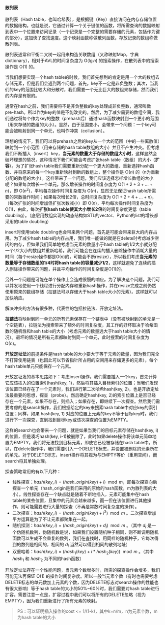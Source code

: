 #### 散列表 ####

散列表（Hash table，也叫哈希表），是根据键（Key）直接访问在内存存储位置的数据结构。也就是说，它通过计算一个关于键值的函数，将所需查询的数据映射到表中一个位置来访问记录（一个记录是一个完整的需要存储的元素，包括作为键的部分），这加快了查找速度。这个映射函数称做散列函数，存放记录的数组称做散列表。

散列表通常和平衡二叉树一起用来构造关联数组（又称映射Map，字典dictionary），相对于AVL的时间复杂度为 O($\lg{n}$) 的搜索操作，在散列表中的搜索操作是 O(1) 的。

当我们想要实现一个hash table的时候，我们首先想到的肯定是用一个大的数组去存储元素，但是我们会遇到两个问题，首先，key不一定是非负整数；其次，当我们的key的范围比较大和分散时，我们需要一个无比巨大的数组来存储，然而我们的内存是有限的。

通常在hash之前，我们需要将不是非负整数的key处理成非负整数，通常叫做 pre-hash。所以作为key的值是不能改变的。然后，为了减少需要的数组空间，我们通过将每个作为key的整数（prehash后）通过hash函数映射到一个更小的范围（用来存储的数组的大小）。显然，由于范围变小，会带来一个问题：一个key可能会被映射到同一个单元，也叫作冲突（collusion）。

理想的情况下，我们可以将prehash之后的key从一个大的范围（中的一些离散值）映射到一个小范围（用来存储的hash table数组的大小）并且不产生冲突。但考虑我们不断插入（insert）key，**当元素的数量大于存储的数组大小时**，这样显然会破坏理想的情况，这种情况下我们可能会考虑扩张hash table（数组）的大小（**扩容**）。为了扩张hash table我们需要重新分配一个更大的数组、重新选择hash函数、并将原来的每一个key重新映射到新的数组上，整个操作是 O($n$) 的（n为重新分配的数组的大小）。这样带来了一个问题，我们应该选择怎样增长数组的大小呢？如果每次增长一个单元，那么增长操作的时间复杂度为 O($1+2+3+...+n$)，即 O($n^2$)，平均每次操作时间复杂度为 O($n$)，显然无法保证hash table所需要的常数操作时间；如果每次增长2倍，总时间复杂度为 O($1+2+4+...+n$)，（每次扩张的时间增加但扩张次数减小）即 O($n$)，平均每次操作时间复杂度为 O(1)，由此，每次**扩张hash table使其大小增长2倍**的时间复杂度更低（table doubling）。（底层用数组实现的动态结构如STL的vector、Python的list的增长都采用的table doubling）

insert时使用table doubling也会带来两个问题，首先是可能会带来巨大的内存占用。为了减少hash table的内存占用，我们唯一能做的就是在delete时考虑减少空闲的内存，但如果我们简单地考虑当元素的数量小于hash table的1/2大小就分配一个1/2大小的数组并重新哈希，我们可能会在连续的插入删除操作中消耗大量的时间（每个resize操作都是O($n$)的，可能会不断resize），所以我们考虑**当元素的数量等于存储数组的1/4时将hash table的容量减少1/2**，这样就避免了连续的插入删除操作带来的问题，并且平均操作的时间复杂度是O($1$)的。

另外一个问题是可能在单个操作上会造成很慢的响应。为了解决这个问题，我们可以并发地使用一个线程进行分配内存和重新hash操作，并在resize完成之前仍然使用原来的数组存储（拉链法可以存储大于hash table大小的元素）。这样就可以加快响应。

解决冲突的方法有很多种，代表性的包括拉链法、开放定址法。

**拉链法**将映射到同一单元的所有元素保存在一个链表中（没有被映射到的单元是一个空链表），拉链法为搜索带来了额外的时间复杂度，其工作的好坏取决于哈希函数的随机性和hash table的大小（考虑元素的数量远大于hash table大小的情况）。最坏的情况是所有元素都映射到同一个单元，此时搜索的时间复杂度为 O($n$)。

**开放定址法**的前提条件是hash table的大小要大于等于元素的数量，因为我们完全不打算使用链表（也因此可以节省指针所占用的空间用来存储更多的元素），每个hash table单元只能保存一个元素。

开放定址发的基本思路如下：考虑insert操作，我们需要插入一个key，首先计算它应该插入的位置索引hash(key, 1)，然后将其插入目标索引的位置；当我们发现该位置已经存在了一个元素时，我们进行第二次哈希hash(key, 2)，也是开放定址法最重要的思想，探查（probe）。然后确定hash(key, 2)的索引位置上是否已经存在一个元素，如果不存在，则插入；如果存在，即继续下一次探查。然后我们需要考虑的是search操作，我们根据给定的key来搜索hash table中对应key的索引位置；同样，如果 hash(key, 1) 对应的位置上元素的key不等于目标key时，我们进行下一次探查，直到找到目标key或该次探查的位置为EMPTY。

这样的search也会带来一个问题，就是如果当我们的目标元素存储在hash(key, i)的位置，但是凑巧hash(key, i-1)被删除了，此时如果delete操作将该单元简单地置为EMPTY，我们将无法找到目标元素，即使它已经被存储在hash table中。所以，在delete操作中，我们需要引入一个DELETE标志，并设置被删除的元素所在的单元。对于DELETE标志，insert操作将其视为与EMPTY等价（重用空间），而search将其单独处理。

探查策略常用的有以下几种：

* 线性探查：$hash(key, i) = (hash\_origin(key) + i)\mod{m}$，即每次探查向后探查一个单元（hash_origin是我们采用的原始的hash函数，m为散列表的大小）。线性探查存在一个缺点就是随着不断地插入，元素可能集中在hash table的某些位置，且集中的元素会越来越多，而一但在该位置进行其他操作，则可能需要进行大量的探查（不再是常数时间复杂度的操作）。
* 二次探查：$hash(key, i) = (hash\_origin(key) + i^2)\mod{m}$ 。二次探查增加平方运算是为了不让元素都聚集在一起。
* 随机探测：$hash(key,i) = (hash\_origin(key) + d_i) \mod{m}$ 。（其中 $d_i$ 是一个伪随机数列，伪随机数是说，如果我们设置随机种子相同，则不断调用随机函数可以生成不会重复的数列，我们在査找时，用同样的随机种子，它每次得到的数列是相同的，相同的 $d_i$ 当然可以得到相同的散列地址）
* 双重哈希：$hash(key, i) = (hash_1(key) + i*hash_2(key)) \mod{m}$ 。（其中 $hash_1$ 和 $hash_2$ 为不同的hash函数） 

开放定址法存在一个性能问题，当元素个数增多时，所需的探查操作会增多，我们可能无法再保证 O(1) 的操作时间复杂度。所以一般当元素个数（有时也需要考虑DELETE标志的单元数加上元素的个数，因为DELETE标志对search操作的性能也有很大影响）等于hash table的大小的50%~60%时，我们需要对hash table进行扩容。需要注意一点是，扩容过程中我们可以将所有的DELETE忽略（视为EMPTY），因为我们重新进行了所有元素的映射。

> PS：可以证明插入操作的cost <= 1/(1-k)，其中k=n/m，n为元素个数，m为hash table的大小
